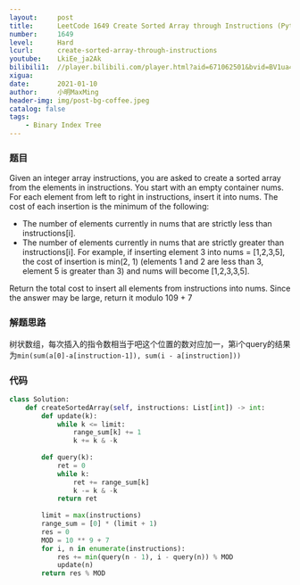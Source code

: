 ```yaml
---
layout:     post
title:      LeetCode 1649 Create Sorted Array through Instructions (Python)
number:     1649
level:      Hard
lcurl:      create-sorted-array-through-instructions
youtube:    LkiEe_ja2Ak
bilibili1:  //player.bilibili.com/player.html?aid=671062501&bvid=BV1ua4y1H7KK&cid=280886128&page=1
xigua:      
date:       2021-01-10
author:     小明MaxMing
header-img: img/post-bg-coffee.jpeg
catalog: false
tags:
    - Binary Index Tree
---
```


### 题目

Given an integer array instructions, you are asked to create a sorted array from the elements in instructions. You start with an empty container nums. For each element from left to right in instructions, insert it into nums. The cost of each insertion is the minimum of the following:

- The number of elements currently in nums that are strictly less than instructions[i].
- The number of elements currently in nums that are strictly greater than instructions[i].
For example, if inserting element 3 into nums = [1,2,3,5], the cost of insertion is min(2, 1) (elements 1 and 2 are less than 3, element 5 is greater than 3) and nums will become [1,2,3,3,5].

Return the total cost to insert all elements from instructions into nums. Since the answer may be large, return it modulo 109 + 7

### 解题思路

树状数组，每次插入的指令数相当于吧这个位置的数对应加一，第i个query的结果为`min(sum(a[0]-a[instruction-1]), sum(i - a[instruction]))`

### 代码
```python
class Solution:
    def createSortedArray(self, instructions: List[int]) -> int:
        def update(k):
            while k <= limit:
                range_sum[k] += 1
                k += k & -k
        
        def query(k):
            ret = 0
            while k:
                ret += range_sum[k]
                k -= k & -k
            return ret
        
        limit = max(instructions)
        range_sum = [0] * (limit + 1)
        res = 0
        MOD = 10 ** 9 + 7
        for i, n in enumerate(instructions):
            res += min(query(n - 1), i - query(n)) % MOD
            update(n)
        return res % MOD
```
